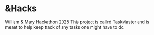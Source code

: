 # &Hacks
William & Mary Hackathon 2025
This project is called TaskMaster and is meant to help keep track of any tasks one might have to do.

